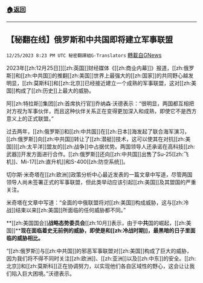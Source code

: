 ###  [:house:返回](README.md)
---


## 【秘翻在线】俄罗斯和中共国即将建立军事联盟
`12/25/2023 8:23 PM UTC 秘密翻譯組G-Translators` [轉載自GNews](https://gnews.org/articles/2150661)



2023年[[zh:12月25日]][[zh:英国]]财经媒体《[[zh:商业内幕]]》报道，[[zh:俄罗斯]]和[[zh:中共国]]的推翻[[zh:美国]]世界上最强大的[[zh:国家]]的共同野心越发明显，[[zh:莫斯科]]和[[zh:北京]]已经接近建立一个成熟的军事联盟，这对[[zh:美国]]构成了[[zh:历史]]上最大的威胁。

阿[[zh:特拉斯]]集团[[zh:首席执行官]]乔纳森·沃德表示：“很明显，两国都互相把对方视为军事伙伴，而且这种伙伴关系正在变得更加深入和成熟，即使它不是西方意义上的正式联盟。”

过去两年，[[zh:俄罗斯]]和[[zh:中共国]]在[[zh:日本]]海发起了联合海军演习，[[zh:俄罗斯]]向[[zh:中共国]]转让了[[zh:潜艇]]技术，这可以使其在对抗[[zh:美国]][[zh:太平洋]]盟友的[[zh:战争]]中占据优势。两国领导人还承诺在高科技[[zh:武器]]开发方面进行合作。[[zh:俄罗斯]]还向[[zh:中共国]]出售了Su-25[[zh:飞机]]、Mi-17[[zh:直升机]]和S-400[[zh:防空系统]]。

切尔斯·米奇塔在[[zh:欧洲]]政策分析中心最近发表的一篇文章中写道，尽管两国领导人尚未签署正式的军事联盟，但此类举动应该引起[[zh:美国]]及其盟国的严重关注。

米奇塔在文章中写道：“全面的中俄联盟将对[[zh:美国]]构成威胁，这与[[zh:冷战]]结束以来[[zh:美国]]所面临的任何威胁都不同。”

**[[zh:美国国会]]****战略态势委员会****[[zh:10月]]表示，由于中****共****国的崛起，[[zh:美国]]****现在面临着史无前例的威胁，即使是和[[zh:冷战时期]]，最黑暗的日子里面临的威胁相比。**

“[[zh:俄罗斯]]与[[zh:中共国]]的邪恶军事联盟对[[zh:美国]]构成了巨大的威胁，因为我们将不得不同时关注[[zh:欧洲]]、[[zh:亚洲]]以及[[zh:中东]]的安全。[[zh:北京]]和[[zh:莫斯科]]正在协调努力，以实现他们各自区域性的野心，这会让让我们陷入巨大困境。”沃德表示。
